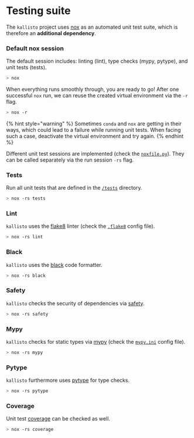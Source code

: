 # Testing suite

The `kallisto` project uses [nox](https://nox.thea.codes/en/stable/tutorial.html#installation) as an automated unit test suite, which is therefore an **additional dependency**.

### Default nox session

The default session includes: linting \(lint\), type checks \(mypy, pytype\), and unit tests \(tests\). 

```bash
> nox
```

When everything runs smoothly through, you are ready to go! After one successful `nox` run, we can reuse the created virtual environment via the `-r` flag.

```bash
> nox -r
```

{% hint style="warning" %}
Sometimes `conda` and `nox` are getting in their ways, which could lead to a failure while running unit tests. When facing such a case, deactivate the virtual environment and try again.
{% endhint %}

Different unit test sessions are implemented \(check the [`noxfile.py`](https://github.com/AstraZeneca/kallisto/blob/master/noxfile.py)\). They can be called separately via the run session `-rs` flag. 

### Tests

Run all unit tests that are defined in the [`/tests`](https://github.com/AstraZeneca/kallisto/tree/master/tests) directory.

```bash
> nox -rs tests
```

### Lint

`kallisto` uses the [flake8](https://flake8.pycqa.org/en/latest/) linter \(check the [`.flake8`](https://github.com/AstraZeneca/kallisto/blob/master/.flake8) config file\).

```bash
> nox -rs lint
```

### Black

`kallisto` uses the [black](https://github.com/psf/black) code formatter.

```bash
> nox -rs black
```

### Safety

`kallisto` checks the security of dependencies via [safety](https://pyup.io/safety/).

```bash
> nox -rs safety
```

### Mypy

`kallisto` checks for static types via [mypy](https://github.com/python/mypy) \(check the [`mypy.ini`](https://github.com/AstraZeneca/kallisto/blob/master/mypy.ini) config file\).

```bash
> nox -rs mypy
```

### Pytype

`kallisto` furthermore uses [pytype](https://github.com/google/pytype) for type checks.

```bash
> nox -rs pytype
```

### Coverage

Unit test [coverage](https://coverage.readthedocs.io/en/coverage-5.4/) can be checked as well.

```bash
> nox -rs coverage
```



